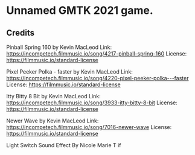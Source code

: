 # Unnamed GMTK 2021 game.

## Credits
Pinball Spring 160 by Kevin MacLeod
Link: https://incompetech.filmmusic.io/song/4217-pinball-spring-160
License: https://filmmusic.io/standard-license

Pixel Peeker Polka - faster by Kevin MacLeod
Link: https://incompetech.filmmusic.io/song/4220-pixel-peeker-polka---faster
License: https://filmmusic.io/standard-license

Itty Bitty 8 Bit by Kevin MacLeod
Link: https://incompetech.filmmusic.io/song/3933-itty-bitty-8-bit
License: https://filmmusic.io/standard-license

Newer Wave by Kevin MacLeod
Link: https://incompetech.filmmusic.io/song/7016-newer-wave
License: https://filmmusic.io/standard-license

Light Switch Sound Effect By Nicole Marie T if